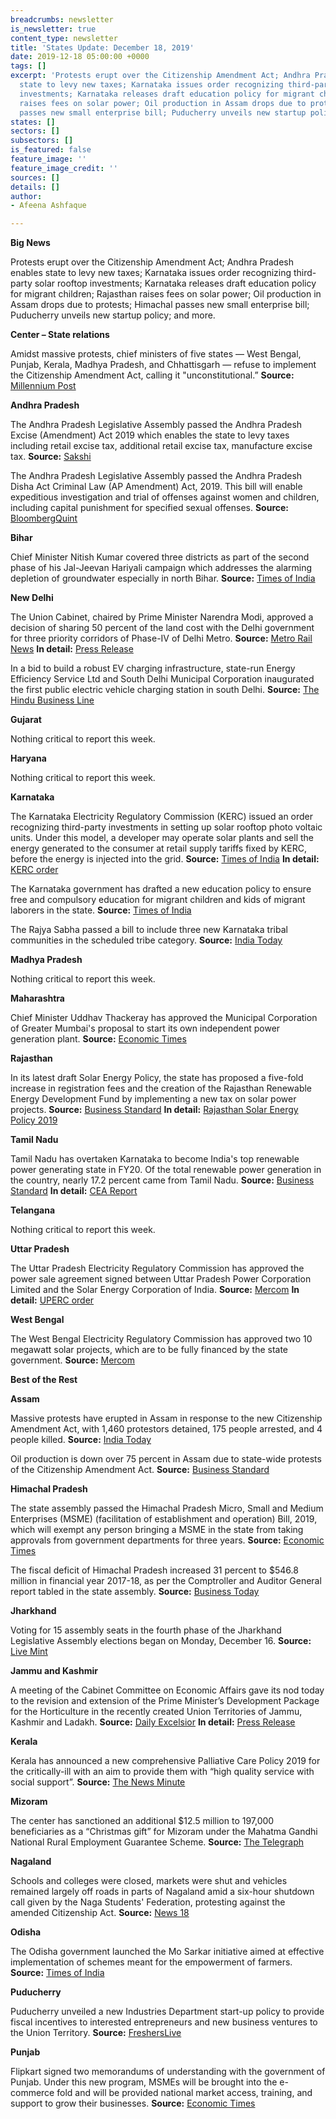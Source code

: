 ```yaml
---
breadcrumbs: newsletter
is_newsletter: true
content_type: newsletter
title: 'States Update: December 18, 2019'
date: 2019-12-18 05:00:00 +0000
tags: []
excerpt: 'Protests erupt over the Citizenship Amendment Act; Andhra Pradesh enables
  state to levy new taxes; Karnataka issues order recognizing third-party solar rooftop
  investments; Karnataka releases draft education policy for migrant children; Rajasthan
  raises fees on solar power; Oil production in Assam drops due to protests; Himachal
  passes new small enterprise bill; Puducherry unveils new startup policy; and more. '
states: []
sectors: []
subsectors: []
is_featured: false
feature_image: ''
feature_image_credit: ''
sources: []
details: []
author:
- Afeena Ashfaque

---
```

**Big News**

Protests erupt over the Citizenship Amendment Act; Andhra Pradesh enables state to levy new taxes; Karnataka issues order recognizing third-party solar rooftop investments; Karnataka releases draft education policy for migrant children; Rajasthan raises fees on solar power; Oil production in Assam drops due to protests; Himachal passes new small enterprise bill; Puducherry unveils new startup policy; and more.

**Center – State relations**

Amidst massive protests, chief ministers of five states — West Bengal, Punjab, Kerala, Madhya Pradesh, and Chhattisgarh — refuse to implement the Citizenship Amendment Act, calling it "unconstitutional.” **Source:** [Millennium Post](http://www.millenniumpost.in/big-stories/5-states-refuse-to-implement-cab-centre-says-they-have-no-power-to-reject-391010)

**Andhra Pradesh**

The Andhra Pradesh Legislative Assembly passed the Andhra Pradesh Excise (Amendment) Act 2019 which enables the state to levy taxes including retail excise tax, additional retail excise tax, manufacture excise tax. **Source:** [Sakshi](https://english.sakshi.com/andhrapradesh/2019/12/12/ap-assembly-passes-three-bills)

The Andhra Pradesh Legislative Assembly passed the Andhra Pradesh Disha Act Criminal Law (AP Amendment) Act, 2019. This bill will enable expeditious investigation and trial of offenses against women and children, including capital punishment for specified sexual offenses. **Source:** [BloombergQuint](https://www.bloombergquint.com/law-and-policy/ap-assembly-passes-disha-bill)

**Bihar**

Chief Minister Nitish Kumar covered three districts as part of the second phase of his Jal-Jeevan Hariyali campaign which addresses the alarming depletion of groundwater especially in north Bihar. **Source:** [Times of India](https://timesofindia.indiatimes.com/city/patna/nitish-launches-projects-worth-rs-1k-crore-in-3-districts/articleshowprint/72497513.cms)

**New Delhi**

The Union Cabinet, chaired by Prime Minister Narendra Modi, approved a decision of sharing 50 percent of the land cost with the Delhi government for three priority corridors of Phase-IV of Delhi Metro. **Source:** [Metro Rail News](https://www.metrorailnews.in/centre-to-share-50-of-the-land-cost-with-delhi-government/) **In detail:** [Press Release](https://www.pmindia.gov.in/en/news_updates/cabinet-approves-revision-in-the-funding-pattern-of-delhi-metros-three-priority-corridors-of-phase-iv/)

In a bid to build a robust EV charging infrastructure, state-run Energy Efficiency Service Ltd and South Delhi Municipal Corporation inaugurated the first public electric vehicle charging station in south Delhi. **Source:** [The Hindu Business Line](https://www.thehindubusinessline.com/news/eesl-commissions-first-ev-charging-station-in-south-delhi/article30306077.ece)

**Gujarat**

Nothing critical to report this week.

**Haryana**

Nothing critical to report this week.

**Karnataka**

The Karnataka Electricity Regulatory Commission (KERC) issued an order recognizing third-party investments in setting up solar rooftop photo voltaic units. Under this model, a developer may operate solar plants and sell the energy generated to the consumer at retail supply tariffs fixed by KERC, before the energy is injected into the grid. **Source:** [Times of India](https://timesofindia.indiatimes.com/city/bengaluru/karnataka-install-solar-unit-on-your-rooftop-earn-rent/articleshow/72581298.cms) **In detail:** [KERC order](https://www.karnataka.gov.in/kerc/Documents/Decision%20on%20various%20models%20and%20Guidelines%20for%20SRTPV%20allowed%20to%20be%20installed%20on%20rooftops%20of%20consumer%20buildings.pdf)

The Karnataka government has drafted a new education policy to ensure free and compulsory education for migrant children and kids of migrant laborers in the state. **Source:** [Times of India](https://timesofindia.indiatimes.com/city/bengaluru/karnataka-government-drafts-new-education-policy-for-migrant-workers-kids/articleshow/72471828.cms)

The Rajya Sabha passed a bill to include three new Karnataka tribal communities in the scheduled tribe category. **Source:** [India Today](https://www.indiatoday.in/india/story/rajya-sabha-passes-bill-to-include-certain-communities-from-karnataka-in-st-list-1627839-2019-12-12)

**Madhya Pradesh**

Nothing critical to report this week.

**Maharashtra**

Chief Minister Uddhav Thackeray has approved the Municipal Corporation of Greater Mumbai's proposal to start its own independent power generation plant. **Source:** [Economic Times](https://energy.economictimes.indiatimes.com/news/renewable/maharashtra-cm-approves-mcgm-proposal-to-start-its-own-independent-power-generation-plant/72587234)

**Rajasthan**

In its latest draft Solar Energy Policy, the state has proposed a five-fold increase in registration fees and the creation of the Rajasthan Renewable Energy Development Fund by implementing a new tax on solar power projects. **Source:** [Business Standard](https://www.business-standard.com/article/economy-policy/rajasthan-levies-rs-2-5-lakh-cess-on-solar-projects-registration-fee-up-5x-119121000504_1.html) **In detail:** [Rajasthan Solar Energy Policy 2019](http://energy.rajasthan.gov.in/content/dam/raj/energy/rrecl/pdf/Home%20Page/Rajasthan%20Solar%20Energy%20Policy%202019.pdf)

**Tamil Nadu**

Tamil Nadu has overtaken Karnataka to become India's top renewable power generating state in FY20. Of the total renewable power generation in the country, nearly 17.2 percent came from Tamil Nadu. **Source:** [Business Standard](https://www.business-standard.com/article/economy-policy/tamil-nadu-overtakes-karnataka-to-become-no-1-in-renewable-energy-119121300666_1.html) **In detail:** [CEA Report](http://www.cea.nic.in/reports/monthly/renewable/2019/renewable-10.pdf)

**Telangana**

Nothing critical to report this week.

**Uttar Pradesh**

The Uttar Pradesh Electricity Regulatory Commission has approved the power sale agreement signed between Uttar Pradesh Power Corporation Limited and the Solar Energy Corporation of India. **Source:** [Mercom](https://mercomindia.com/uttar-pradesh-procure-solar-power-pavagada/) **In detail:** [UPERC order](http://www.uperc.org/App_File/148010-12-2019-pdf1212201920245PM.pdf)

**West Bengal**

The West Bengal Electricity Regulatory Commission has approved two 10 megawatt solar projects, which are to be fully financed by the state government. **Source:** [Mercom](https://mercomindia.com/west-bengal-approves-solar-projects/)

**Best of the Rest**

**Assam**

Massive protests have erupted in Assam in response to the new Citizenship Amendment Act, with 1,460 protestors detained, 175 people arrested, and 4 people killed. **Source:** [India Today](https://www.indiatoday.in/india/story/assam-caa-protest-4-dead-in-police-firing-175-arrested-more-than-1400-detained-1628545-2019-12-16)

Oil production is down over 75 percent in Assam due to state-wide protests of the Citizenship Amendment Act. **Source:** [Business Standard](https://www.business-standard.com/article/pti-stories/anti-citizenship-act-stir-hits-oil-gas-output-in-assam-119121500691_1.html)

**Himachal Pradesh**

The state assembly passed the Himachal Pradesh Micro, Small and Medium Enterprises (MSME) (facilitation of establishment and operation) Bill, 2019, which will exempt any person bringing a MSME in the state from taking approvals from government departments for three years. **Source:** [Economic Times](https://auto.economictimes.indiatimes.com/news/policy/new-msmes-need-no-government-approval-in-himachal-pradesh/72536268)

The fiscal deficit of Himachal Pradesh increased 31 percent to $546.8 million in financial year 2017-18, as per the Comptroller and Auditor General report tabled in the state assembly. **Source:** [Business Today](https://www.businesstoday.in/current/economy-politics/himachal-pradesh-fiscal-deficit-at-rs-3870-crore-in-fy18-cag/story/392088.html)

**Jharkhand**

Voting for 15 assembly seats in the fourth phase of the Jharkhand Legislative Assembly elections began on Monday, December 16. **Source:** [Live Mint](https://www.livemint.com/news/india/jharkhand-assembly-polls-voting-begins-for-fourth-phase-11576466497457.html)

**Jammu and Kashmir**

A meeting of the Cabinet Committee on Economic Affairs gave its nod today to the revision and extension of the Prime Minister’s Development Package for the Horticulture in the recently created Union Territories of Jammu, Kashmir and Ladakh. **Source:** [Daily Excelsior](https://www.dailyexcelsior.com/cabinet-nod-to-pmdp-extn-in-jk-ladakh/) **In detail:** [Press Release](https://pib.gov.in/newsite/PrintRelease.aspx?relid=195758)

**Kerala**

Kerala has announced a new comprehensive Palliative Care Policy 2019 for the critically-ill with an aim to provide them with “high quality service with social support”. **Source:** [The News Minute](https://www.thenewsminute.com/article/kerala-announces-comprehensive-palliative-care-policy-113924)

**Mizoram**

The center has sanctioned an additional $12.5 million to 197,000 beneficiaries as a “Christmas gift” for Mizoram under the Mahatma Gandhi National Rural Employment Guarantee Scheme. **Source:** [The Telegraph](https://www.telegraphindia.com/states/north-east/rs-88cr-for-rural-job-plan-for-mizoram/cid/1727089)

**Nagaland**

Schools and colleges were closed, markets were shut and vehicles remained largely off roads in parts of Nagaland amid a six-hour shutdown call given by the Naga Students' Federation, protesting against the amended Citizenship Act. **Source:** [News 18](https://www.news18.com/news/india/normal-life-hit-in-parts-of-nagaland-students-body-calls-for-shutdown-against-citizenship-law-2423883.html)

**Odisha**

The Odisha government launched the Mo Sarkar initiative aimed at effective implementation of schemes meant for the empowerment of farmers. **Source:** [Times of India](https://timesofindia.indiatimes.com/city/bhubaneswar/odisha-govt-includes-agriculture-department-under-mo-sarkar-initiative/articleshow/72495541.cms)

**Puducherry**

Puducherry unveiled a new Industries Department start-up policy to provide fiscal incentives to interested entrepreneurs and new business ventures to the Union Territory. **Source:** [FreshersLive](https://www.fresherslive.com/current-affairs/articles/puducherry-unveiled-a-startup-policy-of-the-industries-department-23507)

**Punjab**

Flipkart signed two memorandums of understanding with the government of Punjab. Under this new program, MSMEs will be brought into the e-commerce fold and will be provided national market access, training, and support to grow their businesses. **Source:** [Economic Times](https://economictimes.indiatimes.com/small-biz/sme-sector/flipkart-government-of-punjab-come-together-to-create-opportunities-for-msmes/articleshow/72383056.cms)
